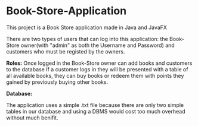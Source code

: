 # Book-Store-Application

This project is a Book Store application made in Java and JavaFX 

There are two types of users that can log into this application: the Book-Store owner(with "admin" as both the Username and Password) and customers who must be registed by the owners. 

**Roles:**
Once logged in the Book-Store owner can add books and customers to the database
If a customer logs in they will be presented with a table of all available books, they can buy books or redeem them with points they gained by previously buying other books.

**Database:**

The application uses a simple .txt file because there are only two simple tables in our database and using a DBMS would cost too much overhead without much benifit.
